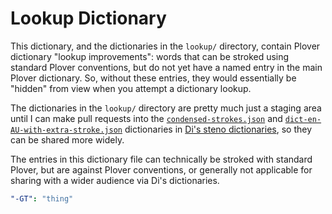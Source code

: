 # Lookup Dictionary

This dictionary, and the dictionaries in the `lookup/` directory, contain Plover
dictionary "lookup improvements": words that can be stroked using standard
Plover conventions, but do not yet have a named entry in the main Plover
dictionary. So, without these entries, they would essentially be "hidden" from
view when you attempt a dictionary lookup.

The dictionaries in the `lookup/` directory are pretty much just a staging area
until I can make pull requests into the [`condensed-strokes.json`][] and
[`dict-en-AU-with-extra-stroke.json`][] dictionaries in
[Di's steno dictionaries][], so they can be shared more widely.

The entries in this dictionary file can technically be stroked with standard
Plover, but are against Plover conventions, or generally not applicable for
sharing with a wider audience via Di's dictionaries.

```yaml
"-GT": "thing"
```

[`condensed-strokes.json`]: https://github.com/didoesdigital/steno-dictionaries/blob/master/dictionaries/condensed-strokes.json
[Di's steno dictionaries]: https://github.com/didoesdigital/steno-dictionaries
[`dict-en-AU-with-extra-stroke.json`]: https://github.com/didoesdigital/steno-dictionaries/blob/master/dictionaries/dict-en-AU-with-extra-stroke.json
